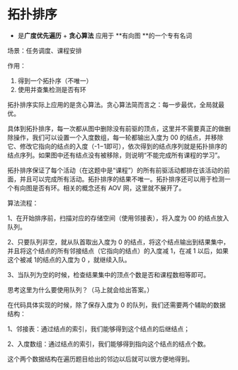 # 拓扑排序

- 是**广度优先遍历** + **贪心算法** 应用于 **有向图 **的一个专有名词

场景：任务调度、课程安排

作用：

1. 得到一个拓扑序（不唯一）
2. 使用并查集检测是否有环

拓扑排序实际上应用的是贪心算法。贪心算法简而言之：每一步最优，全局就最优。

具体到拓扑排序，每一次都从图中删除没有前驱的顶点，这里并不需要真正的做删除操作，我们可以设置一个入度数组，每一轮都输出入度为 00 的结点，并移除它、修改它指向的结点的入度（-1−1即可），依次得到的结点序列就是拓扑排序的结点序列。如果图中还有结点没有被移除，则说明“不能完成所有课程的学习”。

拓扑排序保证了每个活动（在这题中是“课程”）的所有前驱活动都排在该活动的前面，并且可以完成所有活动。拓扑排序的结果不唯一。拓扑排序还可以用于检测一个有向图是否有环。相关的概念还有 AOV 网，这里就不展开了。

算法流程：

1、在开始排序前，扫描对应的存储空间（使用邻接表），将入度为 00 的结点放入队列。

2、只要队列非空，就从队首取出入度为 0 的结点，将这个结点输出到结果集中，并且将这个结点的所有邻接结点（它指向的结点）的入度减 1，在减 1 以后，如果这个被减 1的结点的入度为 0 ，就继续入队。

3、当队列为空的时候，检查结果集中的顶点个数是否和课程数相等即可。

思考这里为什么要使用队列？（马上就会给出答案。）

在代码具体实现的时候，除了保存入度为 0 的队列，我们还需要两个辅助的数据结构：

1、邻接表：通过结点的索引，我们能够得到这个结点的后继结点；

2、入度数组：通过结点的索引，我们能够得到指向这个结点的结点个数。

这个两个数据结构在遍历题目给出的邻边以后就可以很方便地得到。

